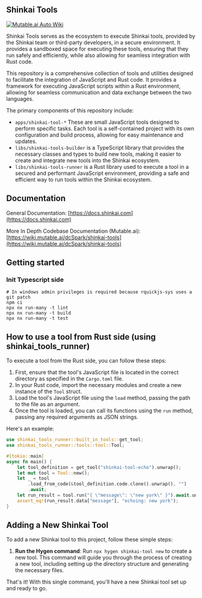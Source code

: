 ## Shinkai Tools

[![Mutable.ai Auto Wiki](https://img.shields.io/badge/Auto_Wiki-Mutable.ai-blue)](https://wiki.mutable.ai/dcSpark/shinkai-tools)

Shinkai Tools serves as the ecosystem to execute Shinkai tools, provided by the Shinkai team or third-party developers, in a secure environment. It provides a sandboxed space for executing these tools, 
ensuring that they run safely and efficiently, while also allowing for seamless integration with Rust code.

This repository is a comprehensive collection of tools and utilities designed to facilitate the integration of JavaScript and Rust code. It provides a framework for executing JavaScript scripts within a Rust environment, allowing for seamless communication and data exchange between the two languages.

The primary components of this repository include:

* `apps/shinkai-tool-*` These are small JavaScript tools designed to perform specific tasks. Each tool is a self-contained project with its own configuration and build process, allowing for easy maintenance and updates.
* `libs/shinkai-tools-builder` is a TypeScript library that provides the necessary classes and types to build new tools, making it easier to create and integrate new tools into the Shinkai ecosystem.
* `libs/shinkai-tools-runner` is a Rust library used to execute a tool in a secured and performant JavaScript environment, providing a safe and efficient way to run tools within the Shinkai ecosystem.

## Documentation

General Documentation: [https://docs.shinkai.com](https://docs.shinkai.com)

More In Depth Codebase Documentation (Mutable.ai): [https://wiki.mutable.ai/dcSpark/shinkai-tools](https://wiki.mutable.ai/dcSpark/shinkai-tools)

## Getting started

### Init Typescript side
```
# In windows admin privileges is required because rquickjs-sys uses a git patch
npm ci
npx nx run-many -t lint
npx nx run-many -t build
npx nx run-many -t test
```

## How to use a tool from Rust side (using shinkai_tools_runner)

To execute a tool from the Rust side, you can follow these steps:

1. First, ensure that the tool's JavaScript file is located in the correct directory as specified in the `Cargo.toml` file.
2. In your Rust code, import the necessary modules and create a new instance of the `Tool` struct.
3. Load the tool's JavaScript file using the `load` method, passing the path to the file as an argument.
4. Once the tool is loaded, you can call its functions using the `run` method, passing any required arguments as JSON strings.

Here's an example:
```rust
use shinkai_tools_runner::built_in_tools::get_tool;
use shinkai_tools_runner::tools::tool::Tool;

#[tokio::main]
async fn main() {
    let tool_definition = get_tool("shinkai-tool-echo").unwrap();
    let mut tool = Tool::new();
    let _ = tool
        .load_from_code(&tool_definition.code.clone().unwrap(), "")
        .await;
    let run_result = tool.run("{ \"message\": \"new york\" }").await.unwrap();
    assert_eq!(run_result.data["message"], "echoing: new york");
}
```

## Adding a New Shinkai Tool

To add a new Shinkai tool to this project, follow these simple steps:

1. **Run the Hygen command**: Run `npx hygen shinkai-tool new` to create a new tool. This command will guide you through the process of creating a new tool, including setting up the directory structure and generating the necessary files.

That's it! With this single command, you'll have a new Shinkai tool set up and ready to go.
